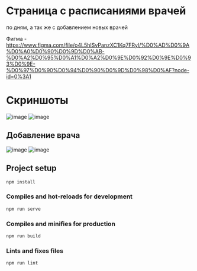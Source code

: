 # Страница с расписаниями врачей
по дням, а так же с добавлением новых врачей

Фигма - https://www.figma.com/file/o4L5hISvPanzXC1Kq7FRyl/%D0%AD%D0%9A%D0%A0%D0%90%D0%9D%D0%AB-%D0%A2%D0%95%D0%A1%D0%A2%D0%9E%D0%92%D0%9E%D0%93%D0%9E-%D0%97%D0%90%D0%94%D0%90%D0%9D%D0%98%D0%AF?node-id=0%3A1

# Скриншоты
![image](https://user-images.githubusercontent.com/73982948/191210489-4cd090d6-ec5e-4900-bb4d-c03dafc22904.png)
![image](https://user-images.githubusercontent.com/73982948/191210617-62d369b4-082e-4096-8db6-6d37f3f0e501.png)

## Добавление врача
![image](https://user-images.githubusercontent.com/73982948/191210836-556e1e06-3a78-442e-b932-b9969fa89f7f.png)
![image](https://user-images.githubusercontent.com/73982948/191210952-3ae89cd0-4d58-4fc6-b35c-a47fe869844a.png)


## Project setup
```
npm install
```

### Compiles and hot-reloads for development
```
npm run serve
```

### Compiles and minifies for production
```
npm run build
```

### Lints and fixes files
```
npm run lint
```

